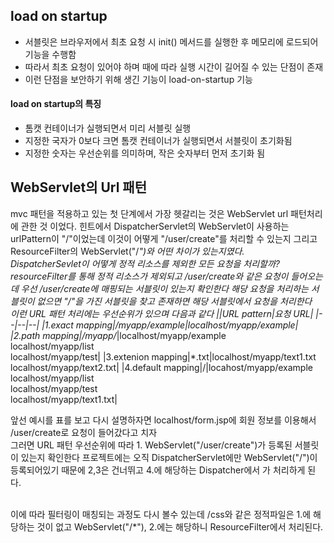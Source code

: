 ## load on startup
- 서블릿은 브라우저에서 최초 요청 시 init() 메서드를 실행한 후 메모리에 로드되어 기능을 수행함
- 따라서 최초 요청이 있어야 하며 때에 따라 실행 시간이 길어질 수 있는 단점이 존재
- 이런 단점을 보안하기 위해 생긴 기능이 load-on-startup 기능
#### load on startup의 특징
- 톰캣 컨테이너가 실행되면서 미리 서블릿 실행
- 지정한 국자가 0보다 크면 톰캣 컨테이너가 실행되면서 서블릿이 초기화됨
- 지정한 숫자는 우선순위를 의미하며, 작은 숫자부터 먼저 초기화 됨


## WebServlet의 Url 패턴
mvc 패턴을 적용하고 있는 첫 단계에서 가장 헷갈리는 것은 WebServlet url 패턴처리에 관한 것 이었다. 힌트에서 DispatcherServlet의 WebServlet이 사용하는 urlPattern이 "/"이었는데 이것이 어떻게 "/user/create"를 
처리할 수 있는지 그리고 ResourceFilter의 WebServlet("/*")와 어떤 차이가 있는지였다.<br> 
DispatcherSevlet이 어떻게 정적 리소스를 제외한 모든 요청을 처리할까? <br>
resourceFilter를 통해 정적 리소스가 제외되고 /user/create와 같은 요청이 들어오는데 우선 /user/create에 매핑되는 서블릿이 있는지 확인한다 해당 요청을 처리하는 서블릿이 없으면 "/"을 가진 서블릿을 찾고 존재하면 
해당 서블릿에서 요청을 처리한다
<br>
이런 URL 패턴 처리에는 우선순위가 있으며 다음과 같다
||URL pattern|요청 URL|
|--|--|--|
|1.exact mapping|/myapp/example|localhost/myapp/example|
|2.path mapping|/myapp/*|localhost/myapp/example<br> localhost/myapp/list<br> localhost/myapp/test|
|3.extenion mapping|*.txt|localhost/myapp/text1.txt <br> localhost/myapp/text2.txt|
|4.default mapping|/|locahost/myapp/example<br> localhost/myapp/list<br> localhost/myapp/test<br> localhost/myapp/text1.txt|

앞선 예시를 표를 보고 다시 설명하자면 localhost/form.jsp에 회원 정보를 이용해서 /user/create로 요청이 들어갔다고 치자 <br>
그러면 URL 패턴 우선순위에 따라 1. WebServlet("/user/create")가 등록된 서블릿이 있는지 확인한다 프로젝트에는 오직 DispatcherServlet에만 WebServlet("/")이 등록되어있기 때문에 2,3은 건너뛰고 4.에 해당하는 Dispatcher에서 
가 처리하게 된다.

<br>
이에 따라 필터링이 매칭되는 과정도 다시 볼수 있는데 /css와 같은 정적파일은 1.에 해당하는 것이 없고 WebServlet("/*"), 2.에는 해당하니 ResourceFilter에서 처리된다.
